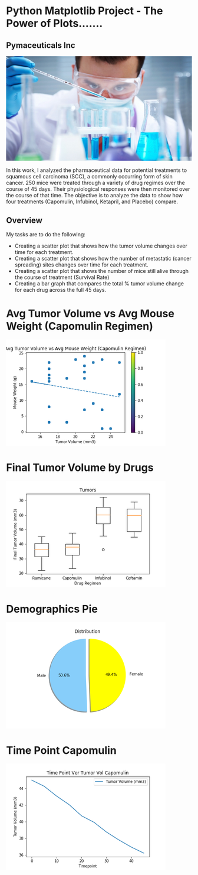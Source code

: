 # Python Matplotlib Project - The Power of Plots.......

## Pymaceuticals Inc

![Laboratory](Images/Laboratory.jpg)

In this work, I analyzed the pharmaceutical data for potential treatments to squamous cell carcinoma (SCC), a commonly occurring form of skin cancer. 250 mice were treated through a variety of drug regimes over the course of 45 days. Their physiological responses were then monitored over the course of that time. The objective is to analyze the data to show how four treatments (Capomulin, Infubinol, Ketapril, and Placebo) compare.

## Overview

My tasks are to do the following:

* Creating a scatter plot that shows how the tumor volume changes over time for each treatment.
* Creating a scatter plot that shows how the number of metastatic (cancer spreading) sites changes over time for each treatment.
* Creating a scatter plot that shows the number of mice still alive through the course of treatment (Survival Rate)
* Creating a bar graph that compares the total % tumor volume change for each drug across the full 45 days.

# Avg Tumor Volume vs Avg Mouse Weight (Capomulin Regimen)
![](Images/Avg%20Tumor%20Volume%20vs%20Avg%20Mouse%20Weight%20(Capomulin%20Regimen).png)

# Final Tumor Volume by Drugs
![](Images/Final%20Tumor%20Volume%20by%20Drugs.png)

# Demographics Pie
![](Images/Demographics%20Pie.png)

# Time Point Capomulin
![](Images/Time%20Point%20Capomulin.png)
